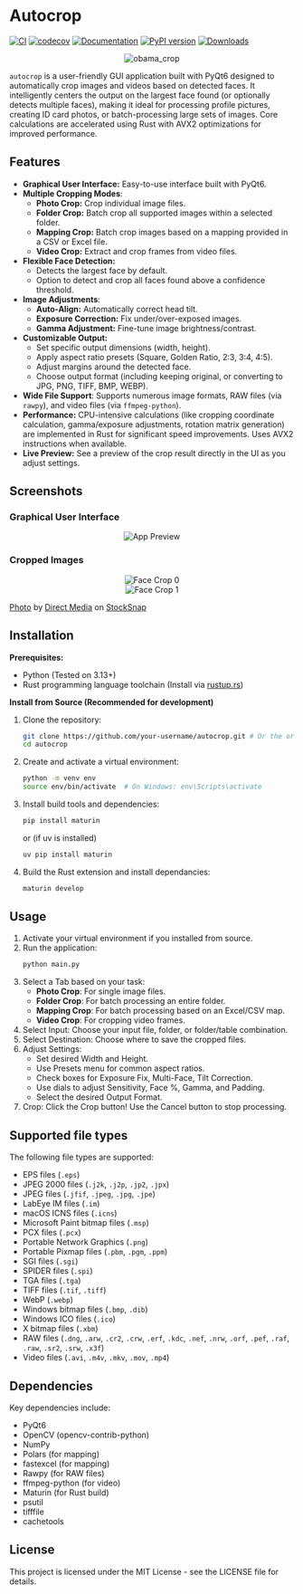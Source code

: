 # Autocrop

[![CI](https://github.com/leblancfg/autocrop/actions/workflows/ci.yml/badge.svg?branch=master)](https://github.com/leblancfg/autocrop/actions/workflows/ci.yml) [![codecov](https://codecov.io/gh/leblancfg/autocrop/branch/master/graph/badge.svg)](https://codecov.io/gh/leblancfg/autocrop) [![Documentation](https://img.shields.io/badge/docs-passing-success.svg)](https://leblancfg.com/autocrop) [![PyPI version](https://badge.fury.io/py/autocrop.svg)](https://badge.fury.io/py/autocrop) [![Downloads](https://pepy.tech/badge/autocrop)](https://pepy.tech/project/autocrop)

<div align="center">
   <img title="obama_crop" src="https://cloud.githubusercontent.com/assets/15659410/10975709/3e38de48-83b6-11e5-8885-d95da758ca17.png">
</div>

`autocrop` is a user-friendly GUI application built with PyQt6 designed to automatically crop images and videos based on detected faces. It intelligently centers the output on the largest face found (or optionally detects multiple faces), making it ideal for processing profile pictures, creating ID card photos, or batch-processing large sets of images. Core calculations are accelerated using Rust with AVX2 optimizations for improved performance.

## Features

* **Graphical User Interface:** Easy-to-use interface built with PyQt6.
* **Multiple Cropping Modes**:
    * **Photo Crop:** Crop individual image files.
    * **Folder Crop:** Batch crop all supported images within a selected folder.
    * **Mapping Crop:** Batch crop images based on a mapping provided in a CSV or Excel file.
    * **Video Crop:** Extract and crop frames from video files.
* **Flexible Face Detection:**
    * Detects the largest face by default.
    * Option to detect and crop all faces found above a confidence threshold.
* **Image Adjustments**:
    * **Auto-Align:** Automatically correct head tilt.
    * **Exposure Correction:** Fix under/over-exposed images.
    * **Gamma Adjustment:** Fine-tune image brightness/contrast.
* **Customizable Output:**
    * Set specific output dimensions (width, height).
    * Apply aspect ratio presets (Square, Golden Ratio, 2:3, 3:4, 4:5).
    * Adjust margins around the detected face.
    * Choose output format (including keeping original, or converting to JPG, PNG, TIFF, BMP, WEBP).
* **Wide File Support**: Supports numerous image formats, RAW files (via `rawpy`), and video files (via `ffmpeg-python`).
* **Performance:** CPU-intensive calculations (like cropping coordinate calculation, gamma/exposure adjustments, rotation matrix generation) are implemented in Rust for significant speed improvements. Uses AVX2 instructions when available.
* **Live Preview:** See a preview of the crop result directly in the UI as you adjust settings.


## Screenshots

### Graphical User Interface

<div align="center">
  <img title="app_preview" src="https://github.com/gregorycarnegie/autocrop/blob/master/examples/app.jpg?raw=true" alt="App Preview">
</div>

### Cropped Images

<div align="center">
  <img title="face_crop_0" src="https://github.com/gregorycarnegie/autocrop/blob/master/examples/original_0.jpg?raw=true" alt="Face Crop 0">
</div>

<div align="center">
  <img title="face_crop_1" src="https://github.com/gregorycarnegie/autocrop/blob/master/examples/original_1.jpg?raw=true" alt="Face Crop 1">
</div>

<a href="https://stocksnap.io/photo/business-people-H6PSN9BPGZ">Photo</a> by <a href="https://stocksnap.io/author/directmedia">Direct Media</a> on <a href="https://stocksnap.io">StockSnap</a>

## Installation

**Prerequisites:**

* Python (Tested on 3.13+)
* Rust programming language toolchain (Install via [rustup.rs](https://rustup.rs/))

**Install from Source (Recommended for development)**

1. Clone the repository:
   ```bash
   git clone https://github.com/your-username/autocrop.git # Or the original repo
   cd autocrop
   ```

2. Create and activate a virtual environment:
   ```bash
   python -m venv env
   source env/bin/activate  # On Windows: env\Scripts\activate
   ```

3. Install build tools and dependencies:
   ```bash
   pip install maturin
   ```
   or (if uv is installed)
   ```bash
   uv pip install maturin
   ```
   

5. Build the Rust extension and install dependancies:
   ```bash
   maturin develop
   ```

## Usage

1. Activate your virtual environment if you installed from source.
2. Run the application:
   ```bash
   python main.py
   ```
3. Select a Tab based on your task:
   - **Photo Crop**: For single image files.
   - **Folder Crop**: For batch processing an entire folder.
   - **Mapping Crop**: For batch processing based on an Excel/CSV map.
   - **Video Crop**: For cropping video frames.
4. Select Input: Choose your input file, folder, or folder/table combination.
5. Select Destination: Choose where to save the cropped files.
6. Adjust Settings:
   - Set desired Width and Height.
   - Use Presets menu for common aspect ratios.
   - Check boxes for Exposure Fix, Multi-Face, Tilt Correction.
   - Use dials to adjust Sensitivity, Face %, Gamma, and Padding.
   - Select the desired Output Format.
7. Crop: Click the Crop button! Use the Cancel button to stop processing.

## Supported file types

The following file types are supported:

- EPS files (`.eps`)
- JPEG 2000 files (`.j2k`, `.j2p`, `.jp2`, `.jpx`)
- JPEG files (`.jfif`, `.jpeg`, `.jpg`, `.jpe`)
- LabEye IM files (`.im`)
- macOS ICNS files (`.icns`)
- Microsoft Paint bitmap files (`.msp`)
- PCX files (`.pcx`)
- Portable Network Graphics (`.png`)
- Portable Pixmap files (`.pbm`, `.pgm`, `.ppm`)
- SGI files (`.sgi`)
- SPIDER files (`.spi`)
- TGA files (`.tga`)
- TIFF files (`.tif`, `.tiff`)
- WebP (`.webp`)
- Windows bitmap files (`.bmp`, `.dib`)
- Windows ICO files (`.ico`)
- X bitmap files (`.xbm`)
- RAW files (`.dng`, `.arw`, `.cr2`, `.crw`, `.erf`, `.kdc`, `.nef`, `.nrw`, `.orf`, `.pef`, `.raf`, `.raw`, `.sr2`, `.srw`, `.x3f`)
- Video files (`.avi`, `.m4v`, `.mkv`, `.mov`, `.mp4`)

## Dependencies

Key dependencies include:

- PyQt6
- OpenCV (opencv-contrib-python)
- NumPy
- Polars (for mapping)
- fastexcel (for mapping)
- Rawpy (for RAW files)
- ffmpeg-python (for video)
- Maturin (for Rust build)
- psutil
- tifffile
- cachetools

## License

This project is licensed under the MIT License - see the LICENSE file for details.
